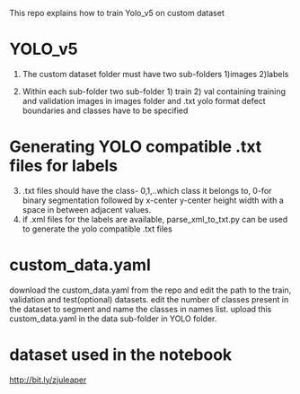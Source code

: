 This repo explains how to train Yolo_v5 on custom dataset 
# YOLO_v5
1. The custom dataset folder must have two sub-folders 1)images 2)labels

2. Within each sub-folder two sub-folder 1) train 2) val containing training and validation images in images folder and .txt yolo format defect boundaries and classes have to be specified

# Generating YOLO compatible .txt files for labels
3. .txt files should have the class- 0,1,..which class it belongs to, 0-for binary segmentation followed by x-center y-center height width with a space in between adjacent values.
4. if .xml files for the labels are available, parse_xml_to_txt.py can be used to generate the yolo compatible .txt files 


# custom_data.yaml
download the custom_data.yaml from the repo and edit the path to the train, validation and test(optional) datasets.
edit the number of classes present in the dataset to segment and name the classes in names list.
upload this custom_data.yaml in the data sub-folder in YOLO folder.


# dataset used in the notebook
http://bit.ly/zjuleaper



